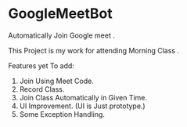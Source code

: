 # GoogleMeetBot
 Automatically Join Google meet .
 
 This Project is my work for attending Morning Class .

 Features yet To add:
 
 1. Join Using Meet Code.
 2. Record Class.
 3. Join Class Automatically in Given Time.
 4. UI Improvement. (UI is Just prototype.)
 5. Some Exception Handling.
